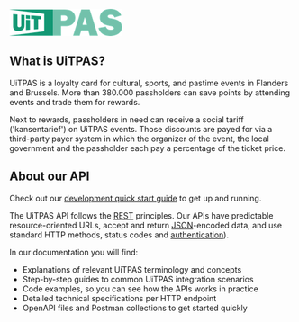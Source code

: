 <!-- focus: false -->

![](../assets/images/uitpas.png)

## What is UiTPAS?

UiTPAS is a loyalty card for cultural, sports, and pastime events in Flanders and Brussels. More than 380.000 passholders can save points by attending events and trade them for rewards.

Next to rewards, passholders in need can receive a social tariff ('kansentarief') on UiTPAS events. Those discounts are payed for via a third-party payer system in which the organizer of the event, the local government and the passholder each pay a percentage of the ticket price.

## About our API

Check out our [development quick start guide](https://docs.publiq.be/docs/uitpas/getting-started) to get up and running.

The UiTPAS API follows the [REST](https://en.wikipedia.org/wiki/Representational_state_transfer) principles. Our APIs have predictable resource-oriented URLs, accept and return [JSON](https://www.json.org/json-en.html)-encoded data, and use standard HTTP methods, status codes and [authentication](./authentication.md)).

In our documentation you will find:

* Explanations of relevant UiTPAS terminology and concepts
* Step-by-step guides to common UiTPAS integration scenarios
* Code examples, so you can see how the APIs works in practice
* Detailed technical specifications per HTTP endpoint
* OpenAPI files and Postman collections to get started quickly
